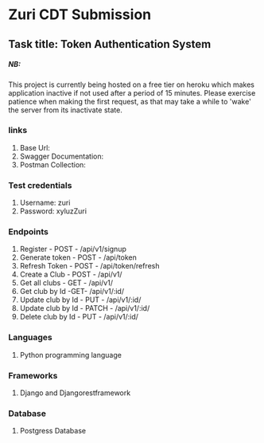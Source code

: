 # Zuri CDT Submission
## Task title: Token Authentication System


##### NB: 
This project is currently being hosted on a free tier on heroku which makes application inactive if not used after a period of 15 minutes. Please exercise patience when making the first request, as that may take a while to 'wake' the server from its inactivate state.

### links
1. Base Url: 
1. Swagger Documentation: 
1. Postman Collection: 

### Test credentials
1. Username: zuri
1. Password: xyluzZuri

### Endpoints
1. Register - POST -  /api/v1/signup
1. Generate token - POST -  /api/token
1. Refresh Token - POST - /api/token/refresh
1. Create a Club - POST -  /api/v1/
1. Get all clubs - GET - /api/v1/
1. Get club by Id -GET- /api/v1/:id/
1. Update club by Id - PUT - /api/v1/:id/
1. Update club by Id - PATCH - /api/v1/:id/
1. Delete club by Id - PUT - /api/v1/:id/

### Languages
1. Python programming language
### Frameworks
1. Django and Djangorestframework
### Database
1. Postgress Database
